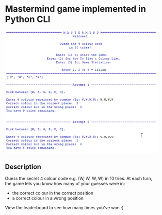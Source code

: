 # Mastermind game implemented in Python CLI

![Alt Text](https://github.com/mintchococookies/mastermind/raw/main/mastermind.png)

## Description
Guess the secret 4 colour code e.g. (W, W, W, W) in 10 tries. At each turn, the game lets you know how many of your guesses were in:
- the correct colour in the correct position
- a correct colour in a wrong position

View the leaderboard to see how many times you've won :)
